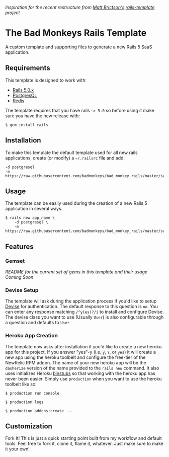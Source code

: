 _Inspiration for the recent restructure from [Matt Brictson's][]
[rails-template][] project_

# The Bad Monkeys Rails Template
A custom template and supporting files to generate a new Rails 5 SaaS
application.

## Requirements
This template is designed to work with:

- [Rails 5.0.x][]
- [PostgresQL][]
- [Redis][]

The template requires that you have rails `~> 5.0` so before using it
make sure you have the new release with:

```
$ gem install rails
```


## Installation
To make this template the default template used for all new rails
applications, create (or modify) a `~/.railsrc` file and add:

```
-d postgresql
-m https://raw.githubusercontent.com/badmonkeys/bad_monkey_rails/master/saas_template.rb
```

## Usage
The template can be easily used during the creation of a new Rails 5
application in several ways.

```
$ rails new app_name \
    -d postgresql \
    -m https://raw.githubusercontent.com/badmonkeys/bad_monkey_rails/master/saas_template.rb
```

## Features

### Gemset
_README for the current set of gems in this template and their usage
Coming Soon_

### Devise Setup
The template will ask during the application process if you'd like to
setup [Devise][] for authentication.  The default response to this
question is `no`.  You can enter any response matching `/^y(es)?/i` to
install and configure Devise. The devise class you want to use (Usually
`User`) is also configurable through a question and defaults to `User`

### Heroku App Creation
The template now asks after installation if you'd like to create a new
heroku app for this project.  If you answer "yes"-y (i.e. `y`, `Y`, or
`yes`) it will create a new app using the heroku toolbelt and configure
the free-tier of the NewRelic RPM addon. The name of your new heroku app
will be the `dasherize` version of the name provided to the `rails new`
command. It also uses initializes Heroku [binstubs][]
so that working with the heroku app has never been easier.  Simply use
`production` when you want to use the heroku toolbelt like so:

```
$ production run console

$ production logs

$ production addons:create ...
```


## Customization
Fork It! This is just a quick starting point built from my workflow and
default tools.  Feel free to fork it, clone it, flame it, whatever. Just
make sure to make it your own!

[Devise]:https://github.com/plataformatec/devise
[binstubs]:https://github.com/tpope/heroku-binstubs
[Matt Brictson's]:https://github.com/mattbrictson
[rails-template]:https://github.com/mattbrictson/rails-template
[Rails 5.0.x]:https://github.com/rails/rails
[PostgresQL]:https://www.postgresql.org/
[Redis]:http://redis.io
